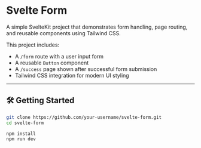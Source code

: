 # Svelte Form

A simple SvelteKit project that demonstrates form handling, page routing, and reusable components using Tailwind CSS.

This project includes:
- A `/form` route with a user input form
- A reusable `Button` component
- A `/success` page shown after successful form submission
- Tailwind CSS integration for modern UI styling

---

## 🛠 Getting Started

```bash
git clone https://github.com/your-username/svelte-form.git
cd svelte-form

npm install
npm run dev
